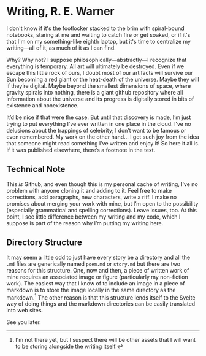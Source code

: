 # Writing, R. E. Warner
I don't know if it's the footlocker stacked to the brim with spiral-bound notebooks, staring at me and waiting to catch fire or get soaked, or if it's that I'm on my something-like eighth laptop, but it's time to centralize my writing—all of it, as much of it as I can find.

Why? Why not? I suppose philosophically—abstractly—I recognize that everything is temporary. All art will ultimately be destroyed. Even if we escape this little rock of ours, I doubt most of our artifacts will survive our Sun becoming a red giant or the heat-death of the universe. Maybe they will if they’re digital. Maybe beyond the smallest dimensions of space, where gravity spirals into nothing, there is a giant github repository where all information about the universe and its progress is digitally stored in bits of existence and nonexistence.

It’d be nice if that were the case. But until that discovery is made, I’m just trying to put everything I’ve ever written in one place in the cloud. I’ve no delusions about the trappings of celebrity; I don’t want to be famous or even remembered. My work on the other hand... I get such joy from the idea that someone might read something I’ve written and enjoy it! So here it all is. If it was published elsewhere, there’s a footnote in the text.

## Technical Note
This *is* Github, and even though this is my personal cache of writing, I’ve no problem with anyone cloning it and adding to it. Feel free to make corrections, add paragraphs, new characters, write a riff. I make no promises about merging your work with mine, but I’m open to the possibility (especially grammatical and spelling corrections). Leave issues, too. At this point, I see little difference between my writing and my code, which I suppose is part of the reason why I’m putting my writing here.

## Directory Structure
It may seem a little odd to just have every story be a directory and all the `.md` files are generically named `poem.md` or `story.md` but there are two reasons for this structure. One, now and then, a piece of written work of mine requires an associated image or figure (particularly my non-fiction work). The easiest way that I know of to include an image in a piece of markdown is to store the image locally in the same directory as the markdown.[^1] The other reason is that this structure lends itself to the [Svelte](https://svelte.dev) way of doing things and the markdown directories can be easily translated into web sites.

See you later.

[^1]: I'm not there yet, but I suspect there will be other assets that I will want to be storing alongside the writing itself.
